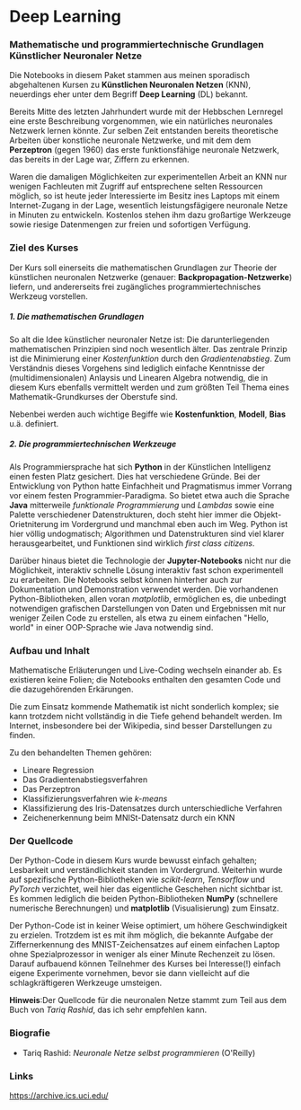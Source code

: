 # Deep Learning
### Mathematische und programmiertechnische Grundlagen Künstlicher Neuronaler Netze

Die Notebooks in diesem Paket stammen aus meinen sporadisch abgehaltenen Kursen zu __Künstlichen Neuronalen Netzen__ (KNN), neuerdings eher unter dem Begriff __Deep Learning__ (DL) bekannt.

Bereits Mitte des letzten Jahrhundert wurde mit der Hebbschen Lernregel eine erste Beschreibung vorgenommen, wie ein natürliches neuronales Netzwerk lernen könnte. Zur selben Zeit entstanden bereits theoretische Arbeiten über konstliche neuronale Netzwerke, und mit dem dem __Perzeptron__ (gegen 1960) das erste funktionsfähige neuronale Netzwerk, das bereits in der Lage war, Ziffern zu erkennen.

Waren die damaligen Möglichkeiten zur experimentellen Arbeit an KNN nur wenigen Fachleuten mit Zugriff auf entsprechene selten Ressourcen möglich, so ist heute jeder Interessierte im Besitz ines Laptops mit einem Internet-Zugang in der Lage, wesentlich leistungsfägigere neuronale Netze in Minuten zu entwickeln. Kostenlos stehen ihm dazu großartige Werkzeuge sowie riesige Datenmengen zur freien und sofortigen Verfügung.

### Ziel des Kurses

Der Kurs soll einerseits die mathematischen Grundlagen zur Theorie der künstlichen neuronalen Netzwerke (genauer: __Backpropagation-Netzwerke__) liefern, und andererseits frei zugängliches  programmiertechnisches Werkzeug vorstellen.

##### 1. Die mathematischen Grundlagen

So alt die Idee künstlicher neuronaler Netze ist: Die darunterliegenden mathematischen Prinzipien sind noch wesentlich älter. Das zentrale Prinzip ist die Minimierung einer _Kostenfunktion_ durch den _Gradientenabstieg_. Zum Verständnis dieses Vorgehens sind lediglich einfache Kenntnisse der (multidimensionalen) Anlaysis und Linearen Algebra notwendig, die in diesem Kurs ebenfalls vermittelt werden und zum größten Teil Thema eines Mathematik-Grundkurses der Oberstufe sind. 

Nebenbei werden auch wichtige Begiffe wie __Kostenfunktion__, __Modell__, __Bias__ u.ä. definiert.

##### 2. Die programmiertechnischen Werkzeuge 

Als Programmiersprache hat sich __Python__ in der Künstlichen Intelligenz einen festen Platz gesichert. Dies hat verschiedene Gründe. Bei der Entwicklung von Python hatte Einfachheit und Pragmatismus immer Vorrang vor einem festen Programmier-Paradigma. So bietet etwa auch die Sprache __Java__ mitterweile _funktionale Programmierung_ und _Lambdas_ sowie eine Palette verschiedener Datenstrukturen, doch steht hier immer die Objekt-Orietniterung im Vordergrund und manchmal eben auch im Weg. Python ist hier völlig undogmatisch; Algorithmen und Datenstrukturen sind viel klarer herausgearbeitet, und Funktionen sind wirklich _first class citizens_.

Darüber hinaus bietet die Technologie der __Jupyter-Notebooks__ nicht nur die Möglichkeit, interaktiv schnelle Lösung interaktiv fast schon experimentell zu erarbeiten. Die Notebooks selbst können hinterher auch zur Dokumentation und Demonstration verwendet werden. Die vorhandenen Python-Bibliotheken, allen voran _matplotlib_, ermöglichen es, die unbedingt notwendigen grafischen Darstellungen von Daten und Ergebnissen mit nur weniger Zeilen Code zu erstellen, als etwa zu einem einfachen "Hello, world" in einer OOP-Sprache wie Java notwendig sind.

### Aufbau und Inhalt

Mathematische Erläuterungen und Live-Coding wechseln einander ab. Es existieren keine Folien; die Notebooks enthalten den gesamten Code und die dazugehörenden Erkärungen.

Die zum Einsatz kommende Mathematik ist nicht sonderlich komplex; sie kann trotzdem nicht vollständig in die Tiefe gehend behandelt werden. Im Internet, insbesondere bei der Wikipedia, sind besser Darstellungen zu finden.

Zu den behandelten Themen gehören:

* Lineare Regression
* Das Gradientenabstiegsverfahren
* Das Perzeptron
* Klassifizierungsverfahren wie _k-means_
* Klassifizierung des Iris-Datensatzes durch unterschiedliche Verfahren
* Zeichenerkennung beim MNISt-Datensatz durch ein KNN

### Der Quellcode

Der Python-Code in diesem Kurs wurde bewusst einfach gehalten; Lesbarkeit und verständlichkeit standen im Vordergrund. Weiterhin wurde auf spezifische Python-Bibliotheken wie _scikit-learn_, _Tensorflow_ und _PyTorch_ verzichtet, weil hier das eigentliche Geschehen nicht sichtbar ist. Es kommen lediglich die beiden Python-Bibliotheken __NumPy__ (schnellere numerische Berechnungen) und __matplotlib__ (Visualisierung) zum Einsatz. 

Der Python-Code ist in keiner Weise optimiert, um höhere Geschwindigkeit zu erzielen. Trotzdem ist es mit ihm möglich, die bekannte Aufgabe der Ziffernerkennung des MNIST-Zeichensatzes auf einem einfachen Laptop ohne Spezialprozessor in weniger als einer Minute Rechenzeit zu lösen. Darauf aufbauend können Teilnehmer des Kurses bei Interesse(!) einfach eigene Experimente vornehmen, bevor sie dann vielleicht auf die schlagkräftigeren Werkzeuge umsteigen.

__Hinweis__:Der Quellcode für die neuronalen Netze stammt zum Teil aus dem Buch von _Tariq Rashid_, das ich sehr empfehlen kann.


### Biografie

* Tariq Rashid: _Neuronale Netze selbst programmieren_ (O'Reilly)


### Links

https://archive.ics.uci.edu/





